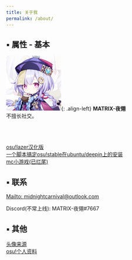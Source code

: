 ```yaml
---
title: 关于我
permalink: /about/
---
```


## **▪ 属性 - 基本**
![avatar](/assets/Images/avatar-150x150.jpg){: .align-left}
**MATRIX-夜翎**<br>
不擅长社交。<br>
 <br>
 <br>
 <br>

[osu!lazer汉化版](https://github.com/MATRIX-feather/osu)<br>
[一个脚本搞定osu!stable在ubuntu/deepin上的安装](https://gitee.com/matrix-feather/osu_script)<br>
[mc小游戏(已烂尾)](https://github.com/MATRIX-feather/towngame)

## **▪ 联系**
[Mailto: midnightcarnival@outlook.com](mailto:midnightcarnival@outlook.com)

Discord(不常上线): MATRIX-夜翎#7667

## **▪ 其他**
[头像来源](https://space.bilibili.com/1373037)<br>
[osu!个人资料](https://osu.ppy.sh/users/13870362)
